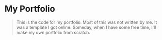 # My Portfolio

> This is the code for my portfolio. Most of this was not written by me. It was a template I got online. Someday, when
I have some free time, I'll make my own portfolio from scratch.